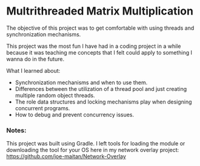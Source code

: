 # Multrithreaded Matrix Multiplication

The objective of this project was to get comfortable with using threads and synchronization mechanisms. 

This project was the most fun I have had in a coding project in a while because it was teaching me concepts that I felt could apply to something I wanna do in the future.

What I learned about:
- Synchronization mechanisms and when to use them.
- Differences between the utilization of a thread pool and just creating multiple random object threads.
- The role data structures and locking mechanisms play when designing concurrent programs.
- How to debug and prevent concurrency issues.

### Notes:
This project was built using Gradle. I left tools for loading the module or downloading the tool for your OS here in my network overlay project: https://github.com/joe-maitan/Network-Overlay
